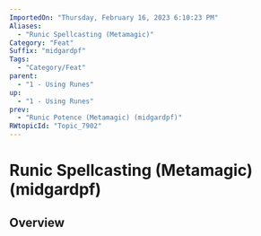 ```yaml
---
ImportedOn: "Thursday, February 16, 2023 6:10:23 PM"
Aliases:
  - "Runic Spellcasting (Metamagic)"
Category: "Feat"
Suffix: "midgardpf"
Tags:
  - "Category/Feat"
parent:
  - "1 - Using Runes"
up:
  - "1 - Using Runes"
prev:
  - "Runic Potence (Metamagic) (midgardpf)"
RWtopicId: "Topic_7902"
---
```

# Runic Spellcasting (Metamagic) (midgardpf)
## Overview
